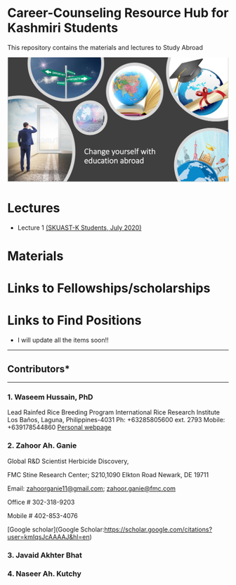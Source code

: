 # Career-Counseling Resource Hub for Kashmiri Students

This repository contains the materials and lectures to Study Abroad

![](www/image.png)


# Lectures

- Lecture 1 [(SKUAST-K Students, July 2020)](https://github.com/whussain2/Career-Counseling/blob/gh-pages/Lectures/Counselling_SKUAST-K.pdf)

# Materials

# Links to Fellowships/scholarships

# Links to Find Positions


- I will update all the items soon!!

****
## Contributors*
****

### 1. Waseem Hussain, PhD
Lead Rainfed Rice Breeding Program
International Rice Research Institute
Los Baños, Laguna, Philippines-4031
Ph: +63285805600 ext. 2793
Mobile: +639178544860
[Personal webpage](https://whussain2.github.io/)


### 2. Zahoor Ah. Ganie

Global R&D Scientist Herbicide Discovery,

FMC Stine Research Center; S210,1090 Elkton Road Newark, DE 19711

Email: zahoorganie11@gmail.com; zahoor.ganie@fmc.com

Office # 302-318-9203

Mobile # 402-853-4076

[Google scholar](Google Scholar:https://scholar.google.com/citations?user=kmIqsJcAAAAJ&hl=en)


### 3. Javaid Akhter Bhat


### 4. Naseer Ah. Kutchy